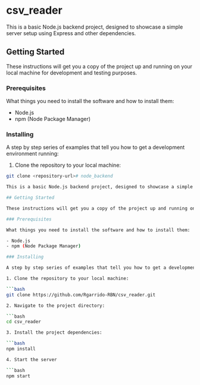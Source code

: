 # csv_reader

This is a basic Node.js backend project, designed to showcase a simple server setup using Express and other dependencies.

## Getting Started

These instructions will get you a copy of the project up and running on your local machine for development and testing purposes.

### Prerequisites

What things you need to install the software and how to install them:

- Node.js
- npm (Node Package Manager)

### Installing

A step by step series of examples that tell you how to get a development environment running:

1. Clone the repository to your local machine:

```bash
git clone <repository-url># node_backend

This is a basic Node.js backend project, designed to showcase a simple server setup using Express and other dependencies.

## Getting Started

These instructions will get you a copy of the project up and running on your local machine for development and testing purposes.

### Prerequisites

What things you need to install the software and how to install them:

- Node.js
- npm (Node Package Manager)

### Installing

A step by step series of examples that tell you how to get a development environment running:

1. Clone the repository to your local machine:

```bash
git clone https://github.com/Rgarrido-RBN/csv_reader.git

2. Navigate to the project directory:

```bash
cd csv_reader

3. Install the project dependencies:

```bash
npm install

4. Start the server

```bash
npm start
